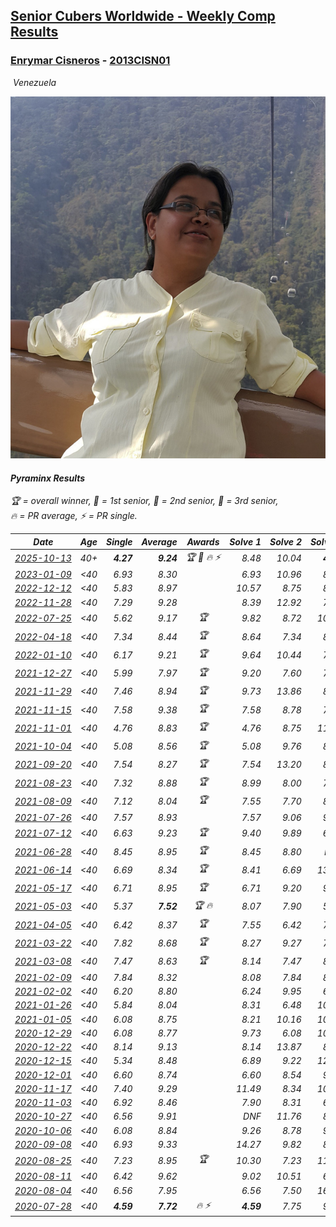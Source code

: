<style>table {white-space: nowrap;}</style>
<link rel="stylesheet" type="text/css" href="/scw-comp/css/flags.css" />

## [Senior Cubers Worldwide - Weekly Comp Results](/scw-comp/results/)
### [Enrymar Cisneros](README.md) - [2013CISN01](https://www.worldcubeassociation.org/persons/2013CISN01?event=pyram)

<i class="flag flag-VE" />&nbsp;Venezuela

![Enrymar Cisneros](1530205432.jpg)

#### Pyraminx Results

<span style="white-space: nowrap;">🏆 = overall winner</span>, <span style="white-space: nowrap;">🥇 = 1st senior</span>, <span style="white-space: nowrap;">🥈 = 2nd senior</span>, <span style="white-space: nowrap;">🥉 = 3rd senior</span>, <span style="white-space: nowrap;">🔥 = PR average</span>, <span style="white-space: nowrap;">⚡ = PR single</span>.

| Date | Age | Single | Average | Awards | Solve 1 | Solve 2 | Solve 3 | Solve 4 | Solve 5 | Video |
| :--: | :--: | --: | --: | :--: | --: | --: | --: | --: | --: | :-- |
| [2025-10-13](../../results/2025-10-13/pyram.md) | 40+ | **4.27** | **9.24** | 🏆 🥇 🔥 ⚡ | 8.48 | 10.04 | **4.27** | 9.38 | 9.87 | [Desktop](https://www.facebook.com/events/1791768661465254/permalink/1792856461356474) / [Mobile](https://m.facebook.com/events/1791768661465254?view=permalink&id=1792856461356474) |
| [2023-01-09](../../results/2023-01-09/pyram.md) | <40 | 6.93 | 8.30 |  | 6.93 | 10.96 | 8.87 | 7.66 | 8.36 | [Desktop](https://www.facebook.com/events/3345232965716031/permalink/3355457971360197) / [Mobile](https://m.facebook.com/events/3345232965716031?view=permalink&id=3355457971360197) |
| [2022-12-12](../../results/2022-12-12/pyram.md) | <40 | 5.83 | 8.97 |  | 10.57 | 8.75 | 8.63 | 5.83 | 9.52 | [Desktop](https://www.facebook.com/events/663641112081341/permalink/674987427613376) / [Mobile](https://m.facebook.com/events/663641112081341?view=permalink&id=674987427613376) |
| [2022-11-28](../../results/2022-11-28/pyram.md) | <40 | 7.29 | 9.28 |  | 8.39 | 12.92 | 7.29 | 11.09 | 8.36 | [Desktop](https://www.facebook.com/events/1804728823229042/permalink/1815867028781888) / [Mobile](https://m.facebook.com/events/1804728823229042?view=permalink&id=1815867028781888) |
| [2022-07-25](../../results/2022-07-25/pyram.md) | <40 | 5.62 | 9.17 | 🏆 | 9.82 | 8.72 | 10.60 | 5.62 | 8.96 | [Desktop](https://www.facebook.com/events/587016656266234/permalink/595775572057009) / [Mobile](https://m.facebook.com/events/587016656266234?view=permalink&id=595775572057009) |
| [2022-04-18](../../results/2022-04-18/pyram.md) | <40 | 7.34 | 8.44 | 🏆 | 8.64 | 7.34 | 8.79 | 10.56 | 7.89 | [Desktop](https://www.facebook.com/events/566110581332467/permalink/574354307174761) / [Mobile](https://m.facebook.com/events/566110581332467?view=permalink&id=574354307174761) |
| [2022-01-10](../../results/2022-01-10/pyram.md) | <40 | 6.17 | 9.21 | 🏆 | 9.64 | 10.44 | 7.56 | 6.17 | 10.80 | [Desktop](https://www.facebook.com/events/1071902263370982/permalink/1080482649179610) / [Mobile](https://m.facebook.com/events/1071902263370982?view=permalink&id=1080482649179610) |
| [2021-12-27](../../results/2021-12-27/pyram.md) | <40 | 5.99 | 7.97 | 🏆 | 9.20 | 7.60 | 7.10 | 9.53 | 5.99 | [Desktop](https://www.facebook.com/events/1083505512394794/permalink/1091527064925972) / [Mobile](https://m.facebook.com/events/1083505512394794?view=permalink&id=1091527064925972) |
| [2021-11-29](../../results/2021-11-29/pyram.md) | <40 | 7.46 | 8.94 | 🏆 | 9.73 | 13.86 | 8.56 | 8.53 | 7.46 | [Desktop](https://www.facebook.com/events/1226219924873960/permalink/1235244767304809) / [Mobile](https://m.facebook.com/events/1226219924873960?view=permalink&id=1235244767304809) |
| [2021-11-15](../../results/2021-11-15/pyram.md) | <40 | 7.58 | 9.38 | 🏆 | 7.58 | 8.78 | 7.68 | 11.67 | 12.07 | [Desktop](https://www.facebook.com/events/914365772539993/permalink/922328941743676) / [Mobile](https://m.facebook.com/events/914365772539993?view=permalink&id=922328941743676) |
| [2021-11-01](../../results/2021-11-01/pyram.md) | <40 | 4.76 | 8.83 | 🏆 | 4.76 | 8.75 | 11.65 | 8.72 | 9.02 | [Desktop](https://www.facebook.com/events/337902458133818/permalink/346888153901915) / [Mobile](https://m.facebook.com/events/337902458133818?view=permalink&id=346888153901915) |
| [2021-10-04](../../results/2021-10-04/pyram.md) | <40 | 5.08 | 8.56 | 🏆 | 5.08 | 9.76 | 8.96 | 8.73 | 8.00 | [Desktop](https://www.facebook.com/events/1205858816603137/permalink/1215339602321725) / [Mobile](https://m.facebook.com/events/1205858816603137?view=permalink&id=1215339602321725) |
| [2021-09-20](../../results/2021-09-20/pyram.md) | <40 | 7.54 | 8.27 | 🏆 | 7.54 | 13.20 | 8.60 | 8.55 | 7.65 | [Desktop](https://www.facebook.com/events/374286267681717/permalink/383864460057231) / [Mobile](https://m.facebook.com/events/374286267681717?view=permalink&id=383864460057231) |
| [2021-08-23](../../results/2021-08-23/pyram.md) | <40 | 7.32 | 8.88 | 🏆 | 8.99 | 8.00 | 7.32 | 12.85 | 9.65 | [Desktop](https://www.facebook.com/events/540950593849891/permalink/549448329666784) / [Mobile](https://m.facebook.com/events/540950593849891?view=permalink&id=549448329666784) |
| [2021-08-09](../../results/2021-08-09/pyram.md) | <40 | 7.12 | 8.04 | 🏆 | 7.55 | 7.70 | 8.88 | 7.12 | 14.28 | [Desktop](https://www.facebook.com/events/342027504219422/permalink/351143006641205) / [Mobile](https://m.facebook.com/events/342027504219422?view=permalink&id=351143006641205) |
| [2021-07-26](../../results/2021-07-26/pyram.md) | <40 | 7.57 | 8.93 |  | 7.57 | 9.06 | 9.76 | 7.96 | 16.96 | [Desktop](https://www.facebook.com/events/5895704557137692/permalink/5966750083366472) / [Mobile](https://m.facebook.com/events/5895704557137692?view=permalink&id=5966750083366472) |
| [2021-07-12](../../results/2021-07-12/pyram.md) | <40 | 6.63 | 9.23 | 🏆 | 9.40 | 9.89 | 6.63 | 10.59 | 8.39 | [Desktop](https://www.facebook.com/events/853178815336395/permalink/861811967806413) / [Mobile](https://m.facebook.com/events/853178815336395?view=permalink&id=861811967806413) |
| [2021-06-28](../../results/2021-06-28/pyram.md) | <40 | 8.45 | 8.95 | 🏆 | 8.45 | 8.80 | DNF | 9.46 | 8.60 | [Desktop](https://www.facebook.com/events/2032757193542617/permalink/2043669529118050) / [Mobile](https://m.facebook.com/events/2032757193542617?view=permalink&id=2043669529118050) |
| [2021-06-14](../../results/2021-06-14/pyram.md) | <40 | 6.69 | 8.34 | 🏆 | 8.41 | 6.69 | 13.96 | 8.80 | 7.80 | [Desktop](https://www.facebook.com/events/154757253369245/permalink/164713179040319) / [Mobile](https://m.facebook.com/events/154757253369245?view=permalink&id=164713179040319) |
| [2021-05-17](../../results/2021-05-17/pyram.md) | <40 | 6.71 | 8.95 | 🏆 | 6.71 | 9.20 | 9.35 | 8.31 | 14.96 | [Desktop](https://www.facebook.com/events/200054195285035/permalink/208535537770234) / [Mobile](https://m.facebook.com/events/200054195285035?view=permalink&id=208535537770234) |
| [2021-05-03](../../results/2021-05-03/pyram.md) | <40 | 5.37 | **7.52** | 🏆 🔥 | 8.07 | 7.90 | 5.37 | 9.08 | 6.58 | [Desktop](https://www.facebook.com/events/1091923434665777/permalink/1099957570529030) / [Mobile](https://m.facebook.com/events/1091923434665777?view=permalink&id=1099957570529030) |
| [2021-04-05](../../results/2021-04-05/pyram.md) | <40 | 6.42 | 8.37 | 🏆 | 7.55 | 6.42 | 7.59 | 14.32 | 9.98 | [Desktop](https://www.facebook.com/events/469300370885865/permalink/477204176762151) / [Mobile](https://m.facebook.com/events/469300370885865?view=permalink&id=477204176762151) |
| [2021-03-22](../../results/2021-03-22/pyram.md) | <40 | 7.82 | 8.68 | 🏆 | 8.27 | 9.27 | 7.82 | 8.50 | 10.20 | [Desktop](https://www.facebook.com/events/893368394782856/permalink/901865110599851) / [Mobile](https://m.facebook.com/events/893368394782856?view=permalink&id=901865110599851) |
| [2021-03-08](../../results/2021-03-08/pyram.md) | <40 | 7.47 | 8.63 | 🏆 | 8.14 | 7.47 | 8.24 | 9.77 | 9.51 | [Desktop](https://www.facebook.com/events/430030294875923/permalink/437409447471341) / [Mobile](https://m.facebook.com/events/430030294875923?view=permalink&id=437409447471341) |
| [2021-02-09](../../results/2021-02-09/pyram.md) | <40 | 7.84 | 8.32 |  | 8.08 | 7.84 | 8.61 | 10.57 | 8.28 | [Desktop](https://www.facebook.com/events/466529388059949/permalink/470953224284232) / [Mobile](https://m.facebook.com/events/466529388059949?view=permalink&id=470953224284232) |
| [2021-02-02](../../results/2021-02-02/pyram.md) | <40 | 6.20 | 8.80 |  | 6.24 | 9.95 | 6.20 | 10.22 | 10.48 | [Desktop](https://www.facebook.com/events/706077650319450/permalink/709769326616949) / [Mobile](https://m.facebook.com/events/706077650319450?view=permalink&id=709769326616949) |
| [2021-01-26](../../results/2021-01-26/pyram.md) | <40 | 5.84 | 8.04 |  | 8.31 | 6.48 | 10.16 | 9.33 | 5.84 | [Desktop](https://www.facebook.com/events/1092517657841225/permalink/1096909710735353) / [Mobile](https://m.facebook.com/events/1092517657841225?view=permalink&id=1096909710735353) |
| [2021-01-05](../../results/2021-01-05/pyram.md) | <40 | 6.08 | 8.75 |  | 8.21 | 10.16 | 10.04 | 6.08 | 8.00 | [Desktop](https://www.facebook.com/events/430051568136756/permalink/434530131022233) / [Mobile](https://m.facebook.com/events/430051568136756?view=permalink&id=434530131022233) |
| [2020-12-29](../../results/2020-12-29/pyram.md) | <40 | 6.08 | 8.77 |  | 9.73 | 6.08 | 10.93 | 8.85 | 7.72 | [Desktop](https://www.facebook.com/events/386974942389757/permalink/390533278700590) / [Mobile](https://m.facebook.com/events/386974942389757?view=permalink&id=390533278700590) |
| [2020-12-22](../../results/2020-12-22/pyram.md) | <40 | 8.14 | 9.13 |  | 8.14 | 13.87 | 8.68 | 10.50 | 8.20 | [Desktop](https://www.facebook.com/events/415132489930417/permalink/420039199439746) / [Mobile](https://m.facebook.com/events/415132489930417?view=permalink&id=420039199439746) |
| [2020-12-15](../../results/2020-12-15/pyram.md) | <40 | 5.34 | 8.48 |  | 6.89 | 9.22 | 12.36 | 5.34 | 9.33 | [Desktop](https://www.facebook.com/events/440319056977468/permalink/444164509926256) / [Mobile](https://m.facebook.com/events/440319056977468?view=permalink&id=444164509926256) |
| [2020-12-01](../../results/2020-12-01/pyram.md) | <40 | 6.60 | 8.74 |  | 6.60 | 8.54 | 9.13 | 8.56 | 9.84 | [Desktop](https://www.facebook.com/events/714027339539738/permalink/718119012463904) / [Mobile](https://m.facebook.com/events/714027339539738?view=permalink&id=718119012463904) |
| [2020-11-17](../../results/2020-11-17/pyram.md) | <40 | 7.40 | 9.29 |  | 11.49 | 8.34 | 10.44 | 7.40 | 9.09 | [Desktop](https://www.facebook.com/events/2044447579025647/permalink/2051672594969812) / [Mobile](https://m.facebook.com/events/2044447579025647?view=permalink&id=2051672594969812) |
| [2020-11-03](../../results/2020-11-03/pyram.md) | <40 | 6.92 | 8.46 |  | 7.90 | 8.31 | 6.92 | 11.49 | 9.18 | [Desktop](https://www.facebook.com/events/406412140373592/permalink/411975946483878) / [Mobile](https://m.facebook.com/events/406412140373592?view=permalink&id=411975946483878) |
| [2020-10-27](../../results/2020-10-27/pyram.md) | <40 | 6.56 | 9.91 |  | DNF | 11.76 | 8.99 | 8.99 | 6.56 | [Desktop](https://www.facebook.com/events/3728096903891317/permalink/3747541771946830) / [Mobile](https://m.facebook.com/events/3728096903891317?view=permalink&id=3747541771946830) |
| [2020-10-06](../../results/2020-10-06/pyram.md) | <40 | 6.08 | 8.84 |  | 9.26 | 8.78 | 9.36 | 8.49 | 6.08 | [Desktop](https://www.facebook.com/events/365989921479949/permalink/371437420935199) / [Mobile](https://m.facebook.com/events/365989921479949?view=permalink&id=371437420935199) |
| [2020-09-08](../../results/2020-09-08/pyram.md) | <40 | 6.93 | 9.33 |  | 14.27 | 9.82 | 8.72 | 6.93 | 9.45 | [Desktop](https://www.facebook.com/events/1438001453064843/permalink/1444152232449765) / [Mobile](https://m.facebook.com/events/1438001453064843?view=permalink&id=1444152232449765) |
| [2020-08-25](../../results/2020-08-25/pyram.md) | <40 | 7.23 | 8.95 | 🏆 | 10.30 | 7.23 | 11.35 | 8.36 | 8.18 | [Desktop](https://www.facebook.com/events/335350317875490/permalink/340328574044331) / [Mobile](https://m.facebook.com/events/335350317875490?view=permalink&id=340328574044331) |
| [2020-08-11](../../results/2020-08-11/pyram.md) | <40 | 6.42 | 9.62 |  | 9.02 | 10.51 | 6.42 | 9.32 | 10.68 | [Desktop](https://www.facebook.com/events/354677798881328/permalink/359793001703141) / [Mobile](https://m.facebook.com/events/354677798881328?view=permalink&id=359793001703141) |
| [2020-08-04](../../results/2020-08-04/pyram.md) | <40 | 6.56 | 7.95 |  | 6.56 | 7.50 | 16.37 | 8.48 | 7.88 | [Desktop](https://www.facebook.com/events/1546469592197852/permalink/1552688584909286) / [Mobile](https://m.facebook.com/events/1546469592197852?view=permalink&id=1552688584909286) |
| [2020-07-28](../../results/2020-07-28/pyram.md) | <40 | **4.59** | **7.72** | 🔥 ⚡ | **4.59** | 7.75 | 9.27 | 7.27 | 8.15 | [Desktop](https://www.facebook.com/events/610415706564720/permalink/614825012790456) / [Mobile](https://m.facebook.com/events/610415706564720?view=permalink&id=614825012790456) |


<!-- Global site tag (gtag.js) - Google Analytics -->
<script async src="https://www.googletagmanager.com/gtag/js?id=UA-86348435-3"></script>
<script>window.dataLayer = window.dataLayer || []; function gtag() {dataLayer.push(arguments);} gtag('js', new Date()); gtag('config', 'UA-86348435-3');</script>
